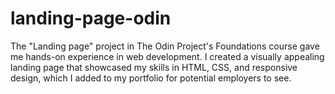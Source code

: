 # landing-page-odin
The "Landing page" project in The Odin Project's Foundations course gave me hands-on experience in web development. I created a visually appealing landing page that showcased my skills in HTML, CSS, and responsive design, which I added to my portfolio for potential employers to see.
